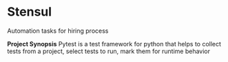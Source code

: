 # Stensul
Automation tasks for hiring process


**Project Synopsis**
Pytest is a test framework for python that helps to collect tests from a project, select tests to run, mark them for runtime behavior
